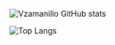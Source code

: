 ![Vzamanillo GitHub stats](https://github-readme-stats.vercel.app/api?username=vzamanillo&show_icons=true)

![Top Langs](https://github-readme-stats.vercel.app/api/top-langs/?username=vzamanillo&langs_count=8&layout=compact)

<!--
**vzamanillo/vzamanillo** is a ✨ _special_ ✨ repository because its `README.md` (this file) appears on your GitHub profile.

Here are some ideas to get you started:

- 🔭 I’m currently working on ...
- 🌱 I’m currently learning ...
- 👯 I’m looking to collaborate on ...
- 🤔 I’m looking for help with ...
- 💬 Ask me about ...
- 📫 How to reach me: ...
- 😄 Pronouns: ...
- ⚡ Fun fact: ...
-->
